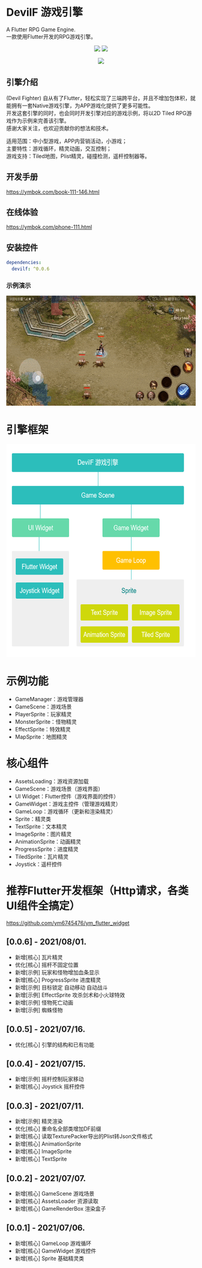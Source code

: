 # DevilF 游戏引擎  
A Flutter RPG Game Engine.  
一款使用Flutter开发的RPG游戏引擎。  

<p align="center">
    <img src="https://img.shields.io/badge/devilf-0.0.6-orange" />
    <img src="https://img.shields.io/badge/flutter-2.2.3-green" />
</p>

<p align="center" >
    <img src="https://github.com/ym6745476/devilf/blob/master/logo.png?raw=true" />
</p>

## 引擎介绍  
(Devil Fighter)
自从有了Flutter，轻松实现了三端跨平台，并且不增加包体积，就能拥有一套Native游戏引擎，为APP游戏化提供了更多可能性。  
开发这套引擎的同时，也会同时开发引擎对应的游戏示例，将以2D Tiled RPG游戏作为示例来完善该引擎。  
感谢大家关注，也欢迎贡献你的想法和技术。  

适用范围：中小型游戏，APP内营销活动，小游戏；   
主要特性：游戏循环，精灵动画，交互控制；     
游戏支持：Tiled地图，Plist精灵，碰撞检测，遥杆控制器等。     

## 开发手册  
https://ymbok.com/book-111-146.html  

## 在线体验    
https://ymbok.com/phone-111.html  

## 安装控件
```yaml
dependencies:
  devilf: ^0.0.6
```

### 示例演示
<img src="https://raw.githubusercontent.com/ym6745476/devilf/master/screenshot/devilf.gif?z=7" width="600" height="292"/>  

# 引擎框架
<img src="https://raw.githubusercontent.com/ym6745476/devilf/master/screenshot/doc_1.png" width="600" height="566"/>  

# 示例功能  
* GameManager：游戏管理器  
* GameScene：游戏场景  
* PlayerSprite：玩家精灵  
* MonsterSprite：怪物精灵  
* EffectSprite：特效精灵 
* MapSprite：地图精灵  

# 核心组件  
* AssetsLoading：游戏资源加载  
* GameScene：游戏场景（游戏界面）  
* UI Widget：Flutter控件（游戏界面的控件）  
* GameWidget：游戏主控件（管理游戏精灵）  
* GameLoop：游戏循环（更新和渲染精灵）   
* Sprite：精灵类  
* TextSprite：文本精灵  
* ImageSprite：图片精灵  
* AnimationSprite：动画精灵  
* ProgressSprite：进度精灵  
* TiledSprite：瓦片精灵  
* Joystick：遥杆控件  

# 推荐Flutter开发框架（Http请求，各类UI组件全搞定）
https://github.com/ym6745476/ym_flutter_widget  

## [0.0.6] - 2021/08/01.  
* 新增[核心] 瓦片精灵    
* 优化[核心] 摇杆不固定位置  
* 新增[示例] 玩家和怪物增加血条显示  
* 新增[核心] ProgressSprite  进度精灵   
* 新增[示例] 目标锁定 自动移动 自动战斗   
* 新增[示例] EffectSprite 攻杀剑术和小火球特效  
* 新增[示例] 怪物死亡动画    
* 新增[示例] 蜘蛛怪物    

## [0.0.5] - 2021/07/16. 
* 优化[核心] 引擎的结构和已有功能  

## [0.0.4] - 2021/07/15. 
* 新增[示例] 摇杆控制玩家移动   
* 新增[核心] Joystick 摇杆控件   

## [0.0.3] - 2021/07/11.  
* 新增[示例] 精灵渲染
* 优化[核心] 重命名全部类增加DF前缀   
* 新增[核心] 读取TexturePacker导出的Plist转Json文件格式  
* 新增[核心] AnimationSprite  
* 新增[核心] ImageSprite  
* 新增[核心] TextSprite  

## [0.0.2] - 2021/07/07.  
* 新增[核心] GameScene  游戏场景  
* 新增[核心] AssetsLoader 资源读取  
* 新增[核心] GameRenderBox 渲染盒子  

## [0.0.1] - 2021/07/06.  
* 新增[核心] GameLoop 游戏循环  
* 新增[核心] GameWidget 游戏控件  
* 新增[核心] Sprite 基础精灵类  
